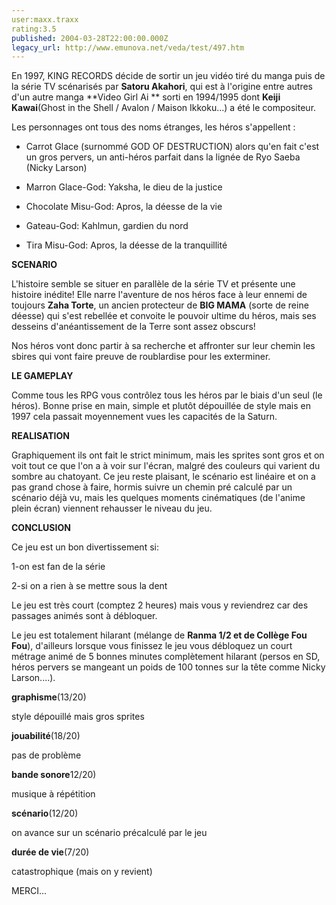 ```yaml
---
user:maxx.traxx
rating:3.5
published: 2004-03-28T22:00:00.000Z
legacy_url: http://www.emunova.net/veda/test/497.htm
---
```

En 1997, KING RECORDS décide de sortir un jeu vidéo tiré du manga puis de la série TV scénarisés par **Satoru Akahori**, qui est à l'origine entre autres d'un autre manga **Video Girl Ai ** sorti en 1994/1995 dont **Keiji Kawai**(Ghost in the Shell / Avalon / Maison Ikkoku...) a été le compositeur.  

  

Les personnages ont tous des noms étranges, les héros s'appellent :  

- Carrot Glace (surnommé GOD OF DESTRUCTION) alors qu'en fait c'est un gros pervers, un anti-héros parfait dans la lignée de Ryo Saeba (Nicky Larson)  

- Marron Glace-God: Yaksha, le dieu de la justice  

- Chocolate Misu-God: Apros, la déesse de la vie  

- Gateau-God: Kahlmun, gardien du nord  

- Tira Misu-God: Apros, la déesse de la tranquillité  

  

  

  

**SCENARIO**  

  

L'histoire semble se situer en parallèle de la série TV et présente une histoire inédite! Elle narre l'aventure de nos héros face à leur ennemi de toujours **Zaha Torte**, un ancien protecteur de **BIG MAMA** (sorte de reine déesse) qui s'est rebellée et convoite le pouvoir ultime du héros, mais ses desseins d'anéantissement de la Terre sont assez obscurs!  

Nos héros vont donc partir à sa recherche et affronter sur leur chemin les sbires qui vont faire preuve de roublardise pour les exterminer.  

  

  

**LE GAMEPLAY**  

  

Comme tous les RPG vous contrôlez tous les héros par le biais d'un seul (le héros). Bonne prise en main, simple et plutôt dépouillée de style mais en 1997 cela passait moyennement vues les capacités de la Saturn.  

  

**REALISATION**  

  

Graphiquement ils ont fait le strict minimum, mais les sprites sont gros et on voit tout ce que l'on a à voir sur l'écran, malgré des couleurs qui varient du sombre au chatoyant. Ce jeu reste plaisant, le scénario est linéaire et on a pas grand chose à faire, hormis suivre un chemin pré calculé par un scénario déjà vu, mais les quelques moments cinématiques (de l'anime plein écran) viennent rehausser le niveau du jeu.  

  

**CONCLUSION**  

  

Ce jeu est un bon divertissement si:  

1-on est fan de la série  

2-si on a rien à se mettre sous la dent  

Le jeu est très court (comptez 2 heures) mais vous y reviendrez car des passages animés sont à débloquer.  

Le jeu est totalement hilarant (mélange de **Ranma 1/2 et de Collège Fou Fou**), d'ailleurs lorsque vous finissez le jeu vous débloquez un court métrage animé de 5 bonnes minutes complètement hilarant (persos en SD, héros pervers se mangeant un poids de 100 tonnes sur la tête comme Nicky Larson....).  

  

  

**graphisme**(13/20)  

style dépouillé mais gros sprites  

  

**jouabilité**(18/20)  

pas de problème  

  

**bande sonore**12/20)  

musique à répétition  

  

**scénario**(12/20)  

on avance sur un scénario précalculé par le jeu  

  

**durée de vie**(7/20)  

catastrophique (mais on y revient)  

  

  

MERCI...